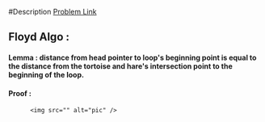 #Description
<a href="https://leetcode.com/problems/linked-list-cycle-ii/" >Problem Link </a>

## Floyd Algo : 
#### Lemma  : distance from head pointer to loop's beginning point is equal to the distance from the tortoise and hare's intersection point to the beginning of the loop.
#### Proof  : 
          
          <img src="" alt="pic" />
                                                                              
                                                                             
